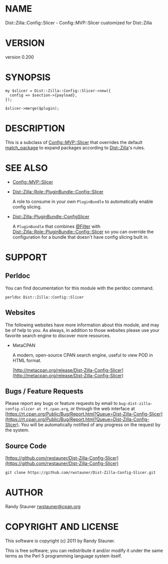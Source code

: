 # NAME

Dist::Zilla::Config::Slicer - Config::MVP::Slicer customized for Dist::Zilla

# VERSION

version 0.200

# SYNOPSIS

    my $slicer = Dist::Zilla::Config::Slicer->new({
      config => $section->{payload},
    });

    $slicer->merge($plugin);

# DESCRIPTION

This is a subclass of [Config::MVP::Slicer](https://metacpan.org/pod/Config::MVP::Slicer)
that overrides the default
[match\_package](https://metacpan.org/pod/Config::MVP::Slicer#match_package)
to expand packages according to [Dist::Zilla](https://metacpan.org/pod/Dist::Zilla)'s rules.

# SEE ALSO

- [Config::MVP::Slicer](https://metacpan.org/pod/Config::MVP::Slicer)
- [Dist::Zilla::Role::PluginBundle::Config::Slicer](https://metacpan.org/pod/Dist::Zilla::Role::PluginBundle::Config::Slicer)

    A role to consume in your own `PluginBundle`
    to automatically enable config slicing.

- [Dist::Zilla::PluginBundle::ConfigSlicer](https://metacpan.org/pod/Dist::Zilla::PluginBundle::ConfigSlicer)

    A `PluginBundle` that combines [@Filter](https://metacpan.org/pod/Dist::Zilla::PluginBundle::Filter)
    with [Dist::Zilla::Role::PluginBundle::Config::Slicer](https://metacpan.org/pod/Dist::Zilla::Role::PluginBundle::Config::Slicer)
    so you can override the configuration for a bundle
    that doesn't have config slicing built in.

# SUPPORT

## Perldoc

You can find documentation for this module with the perldoc command.

    perldoc Dist::Zilla::Config::Slicer

## Websites

The following websites have more information about this module, and may be of help to you. As always,
in addition to those websites please use your favorite search engine to discover more resources.

- MetaCPAN

    A modern, open-source CPAN search engine, useful to view POD in HTML format.

    [http://metacpan.org/release/Dist-Zilla-Config-Slicer](http://metacpan.org/release/Dist-Zilla-Config-Slicer)

## Bugs / Feature Requests

Please report any bugs or feature requests by email to `bug-dist-zilla-config-slicer at rt.cpan.org`, or through
the web interface at [https://rt.cpan.org/Public/Bug/Report.html?Queue=Dist-Zilla-Config-Slicer](https://rt.cpan.org/Public/Bug/Report.html?Queue=Dist-Zilla-Config-Slicer). You will be automatically notified of any
progress on the request by the system.

## Source Code

[https://github.com/rwstauner/Dist-Zilla-Config-Slicer](https://github.com/rwstauner/Dist-Zilla-Config-Slicer)

    git clone https://github.com/rwstauner/Dist-Zilla-Config-Slicer.git

# AUTHOR

Randy Stauner <rwstauner@cpan.org>

# COPYRIGHT AND LICENSE

This software is copyright (c) 2011 by Randy Stauner.

This is free software; you can redistribute it and/or modify it under
the same terms as the Perl 5 programming language system itself.
